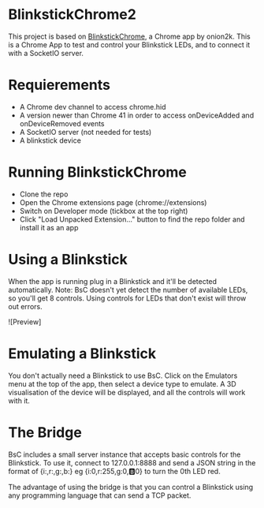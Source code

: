 # BlinkstickChrome2
This project is based on [BlinkstickChrome](https://github.com/onion2k/BlinkstickChrome), a Chrome app by onion2k.
This is a Chrome App to test and control your Blinkstick LEDs, and to connect it with a SocketIO server.

# Requierements
- A Chrome dev channel to access chrome.hid
- A version newer than Chrome 41 in order to access onDeviceAdded and onDeviceRemoved events
- A SocketIO server (not needed for tests)
- A blinkstick device

# Running BlinkstickChrome
- Clone the repo
- Open the Chrome extensions page (chrome://extensions)
- Switch on Developer mode (tickbox at the top right)
- Click "Load Unpacked Extension..." button to find the repo folder and install it as an app

# Using a Blinkstick
When the app is running plug in a Blinkstick and it'll be detected automatically. Note: BsC doesn't yet detect the number of available LEDs, so you'll get 8 controls. Using controls for LEDs that don't exist will throw out errors.

![Preview]

# Emulating a Blinkstick
You don't actually need a Blinkstick to use BsC. Click on the Emulators menu at the top of the app, then select a device type to emulate. A 3D visualisation of the device will be displayed, and all the controls will work with it.

# The Bridge
BsC includes a small server instance that accepts basic controls for the Blinkstick. To use it, connect to 127.0.0.1:8888 and send a JSON string in the format of {i:<index>,r:<red>,g:<green>,b:<blue>} eg {i:0,r:255,g:0,:b:0} to turn the 0th LED red.

The advantage of using the bridge is that you can control a Blinkstick using any programming language that can send a TCP packet.




